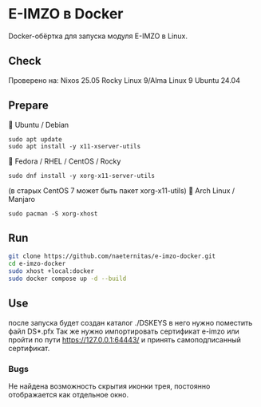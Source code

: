 # E-IMZO в Docker
Docker-обёртка для запуска модуля E-IMZO в Linux.
## Check
Проверено на:
Nixos 25.05
Rocky Linux 9/Alma Linux 9
Ubuntu 24.04

## Prepare
🐧 Ubuntu / Debian
```
sudo apt update
sudo apt install -y x11-xserver-utils
```
🐧 Fedora / RHEL / CentOS / Rocky
```
sudo dnf install -y xorg-x11-server-utils
```
(в старых CentOS 7 может быть пакет xorg-x11-utils)
🐧 Arch Linux / Manjaro
```
sudo pacman -S xorg-xhost
```
## Run
```bash
git clone https://github.com/naeternitas/e-imzo-docker.git
cd e-imzo-docker
sudo xhost +local:docker
sudo docker compose up -d --build
```
## Use
после запуска будет создан каталог ./DSKEYS в него нужно поместить файл DS*.pfx
Так же нужно импортировать сертификат e-imzo или пройти по пути https://127.0.0.1:64443/ и принять самоподписанный сертификат.
### Bugs
Не найдена возможность скрытия иконки трея, постоянно отображается как отдельное окно.
